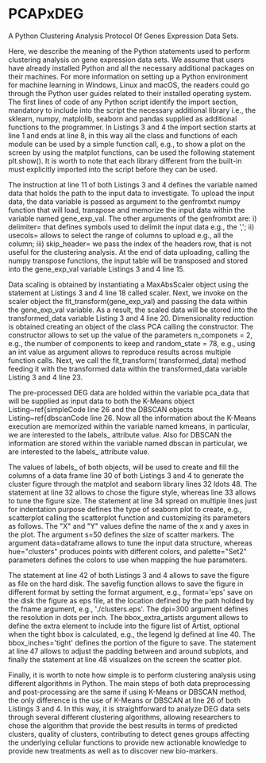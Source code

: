 # PCAPxDEG
A Python Clustering Analysis Protocol Of Genes Expression Data Sets.



Here, we describe the meaning of the Python statements used to  perform clustering analysis on gene expression data sets. We assume that users have  already installed Python and all the necessary additional packages on their machines. For  more information on setting up a Python environment for machine learning in Windows,  Linux and macOS, the readers could go through the Python user guides related to their installed operating system. 
The first lines of code of any Python script identify the import section, mandatory to include into the script the necessary additional library i.e., the sklearn, numpy, matplolib, seaborn and pandas supplied as additional functions to the programmer. In Listings 3 and 4 the import section starts at line 1 and ends at line 8, in this way all the class and functions of each module can be used by a simple function call, e.g., to show a plot on the screen by using the matplot functions, can be used the following statement plt.show(). It is worth to note that each library different from the built-in must explicitly imported into the script before they can be used. 

The instruction at line 11 of both Listings 3 and 4 defines the variable named data that holds the path to the input data to investigate. To upload the input data, the data variable is passed as argument to the genfromtxt numpy function that will load, transpose and memorize the input data within the variable named gene_exp_val. The other arguments of the genfromtxt are: i) delimiter= that defines symbols used to delimit the  input data e.g., the ',';  ii) usecols= allows to select the range of columns to upload e.g., all the column; iii) skip_header= we pass the index of the headers row, that is not useful for the clustering analysis. At the end of data uploading, calling the numpy transpose functions, the input table will be transposed and stored into the gene_exp_val variable Listings 3 and 4 line 15.

Data scaling is obtained by instantiating a MaxAbsScaler object using the statement at Listings 3 and 4 line 18 called scaler. Next, we invoke on the scaler object the fit_transform(gene_exp_val) and passing the data within the gene_exp_val variable. As a result, the scaled data will be stored into the transformed_data variable Listing 3 and 4 line 20. 
Dimensionality reduction is obtained creating an object of the class PCA calling the constructor. The constructor allows to set up the value of the parameters n_componets = 2, e.g., the number of components to keep and random_state = 78, e.g., using an int value as argument allows to reproduce results across multiple function calls. Next, we call the fit_transform( transformed_data) method feeding it with the transformed data within the transformed_data variable Listing 3 and 4 line 23. 

The pre-processed DEG data are holded within the variable pca_data that will be supplied as input data to both the K-Means object Listing~ref{simpleCode line 26 and the DBSCAN objects Listing~ref{dbscanCode line 26. Now all the information about the K-Means execution are memorized within the variable named kmeans, in particular, we are interested to the labels_ attribute value. Also for DBSCAN the information are stored within the variable named dbscan in particular, we are interested to the labels_ attribute value.

The values of labels_ of both objects, will be used to create and fill the columns of a data frame line 30 of both Listings 3 and 4 to generate the cluster figure through the matplot and seaborn library lines 32 ldots 48. 
The statement at line 32 allows to chose the figure style, whereas line 33 allows to tune the figure size. The statement at line 34 spread on multiple lines just for indentation purpose defines the type of seaborn plot to create, e.g., scatterplot calling the scatterplot function and customizing its parameters as follows. The "X" and "Y" values define the name of the x and y axes in the plot.
The argument s=50 defines the size of scatter markers.
The argument data=dataframe allows to tune the input data structure, whereas hue="clusters" produces points with different colors, and palette="Set2" parameters defines the colors to use when mapping the hue parameters.

The statement at line 42 of both Listings 3 and 4 allows to save the figure as file on the hard disk. The savefig function allows to save the figure in different format by setting the format argument, e.g., format='eps' save on the disk the figure as eps file, at the location defined by the path holded by the fname argument, e.g., './clusters.eps'. The dpi=300 argument defines the resolution in dots per inch. The bbox_extra_artists argument allows to define the extra element to include into the figure list of Artist, optional when the tight bbox is calculated, e.g., the legend lg defined at line 40. The bbox_inches='tight' defines the portion of the figure to save.
The statement at line 47 allows to adjust the padding between and around subplots, and finally the statement at line 48 visualizes on the screen the scatter plot.

Finally, it is worth to note how simple is to perform clustering analysis using different algorithms in Python. The main steps of both data preprocessing and post-processing are the same if using K-Means or DBSCAN method, the only difference is the use of K-Means or DBSCAN at line 26 of both Listings 3 and 4. In this way, it is straightforward to analyze DEG data sets through several different clustering algorithms, allowing researchers to chose the algorithm that provide the best results in terms of predicted clusters, quality of clusters, contributing to detect genes groups affecting the underlying cellular functions to provide new actionable knowledge to provide new treatments as well as to discover new bio-markers.
